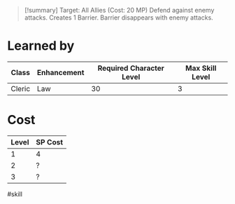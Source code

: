 >[!summary]
>Target: All Allies (Cost: 20 MP)
>Defend against enemy attacks.
>Creates 1 Barrier.
>Barrier disappears with enemy attacks.
# Learned by
| Class  | Enhancement | Required Character Level | Max Skill Level |
| ------ | ----------- | ------------------------ | --------------- |
| Cleric | Law         | 30                       | 3               | 

# Cost
| Level | SP Cost |
| ----- | ------- |
| 1     | 4       |
| 2     | ?       |
| 3     | ?       |

#skill 